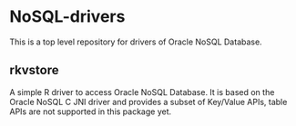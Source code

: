 NoSQL-drivers
=============

This is a top level repository for drivers of Oracle NoSQL Database.

## rkvstore
A simple R driver to access Oracle NoSQL Database. It is based on the Oracle NoSQL C JNI driver and provides a subset of Key/Value APIs, table APIs are not supported in this package yet.

